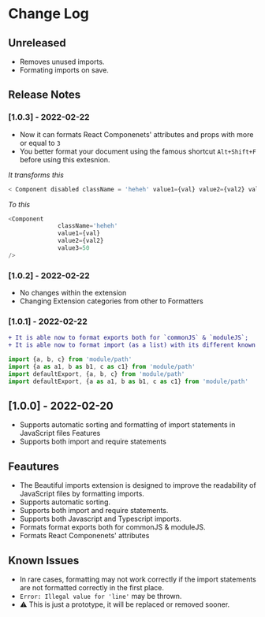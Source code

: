# Change Log

## Unreleased

- Removes unused imports.
- Formating imports on save.

## Release Notes

### [1.0.3] - 2022-02-22

- Now it can formats React Componenets' attributes and props with more or equal to `3`
- You better format your document using the famous shortcut `Alt+Shift+F` before using this extesnion.

_It transforms this_

```typescript
< Component disabled className = 'heheh' value1={val} value2={val2} value3=50  />
```

_To this_

```typescript
<Component
              className='heheh'
              value1={val}
              value2={val2}
              value3=50
/>
```

### [1.0.2] - 2022-02-22

- No changes within the extension
- Changing Extension categories from other to Formatters

### [1.0.1] - 2022-02-22

```diff
+ It is able now to format exports both for `commonJS` & `moduleJS`;
+ It is able now to format import (as a list) with its different known ways as follows 
```

```typescript
import {a, b, c} from 'module/path'
import {a as a1, b as b1, c as c1} from 'module/path'
import defaultExport, {a, b, c} from 'module/path'
import defaultExport, {a as a1, b as b1, c as c1} from 'module/path'
```

## [1.0.0] - 2022-02-20

- Supports automatic sorting and formatting of import statements in JavaScript files
Features
- Supports both import and require statements

## Feautures

- The Beautiful imports extension is designed to improve the readability of JavaScript files by formatting imports.
- Supports automatic sorting.
- Supports both import and require statements.
- Supports both Javascript and Typescript imports.
- Formats format exports both for commonJS & moduleJS.
- Formats React Componenets' attributes

## Known Issues

- In rare cases, formatting may not work correctly if the import statements are not formatted correctly in the first place.
- `Error: Illegal value for 'line'` may be thrown.
- ⚠️ This is  just a prototype, it will be replaced or removed sooner.
